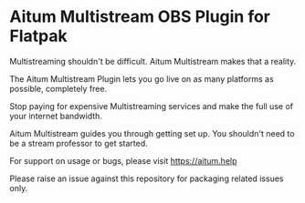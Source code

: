 # Aitum Multistream OBS Plugin for Flatpak

Multistreaming shouldn't be difficult. Aitum Multistream makes that a reality.

The Aitum Multistream Plugin lets you go live on as many platforms as possible, completely free.

Stop paying for expensive Multistreaming services and make the full use of your internet bandwidth.

Aitum Multistream guides you through getting set up.
You shouldn't need to be a stream professor to get started.

For support on usage or bugs, please visit https://aitum.help

Please raise an issue against this repository for packaging related issues only.